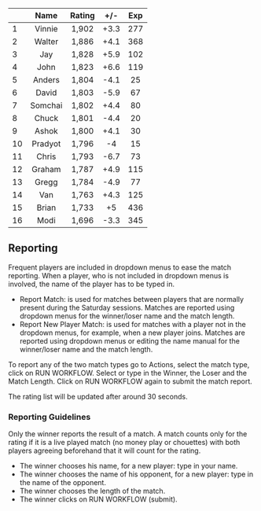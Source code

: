 | |Name|Rating|+/-|Exp|
|-|:--:|:----:|:-:|:-:|
|1|Vinnie|1,902|+3.3|277|
|2|Walter|1,886|+4.1|368|
|3|Jay|1,828|+5.9|102|
|4|John|1,823|+6.6|119|
|5|Anders|1,804|-4.1|25|
|6|David|1,803|-5.9|67|
|7|Somchai|1,802|+4.4|80|
|8|Chuck|1,801|-4.4|20|
|9|Ashok|1,800|+4.1|30|
|10|Pradyot|1,796|-4|15|
|11|Chris|1,793|-6.7|73|
|12|Graham|1,787|+4.9|115|
|13|Gregg|1,784|-4.9|77|
|14|Van|1,763|+4.3|125|
|15|Brian|1,733|+5|436|
|16|Modi|1,696|-3.3|345|

 

## Reporting

Frequent players are included in dropdown menus to ease the match reporting.
When a player, who is not included in dropdown menus is involved, the name of the player has to be typed in.

- Report Match:  is used for matches between players that are normally present during the Saturday sessions.
Matches are reported using dropdown menus for the winner/loser name and the match length.
- Report New Player Match:  is used for matches with a player not in the dropdown menus, for example, when a new player joins.
Matches are reported using dropdown menus or editing the name manual for the winner/loser name and the match length.

To report any of the two match types go to Actions, select the match type, click on RUN WORKFLOW.
Select or type in the Winner, the Loser and the Match Length.
Click on RUN WORKFLOW again to submit the match report.

The rating list will be updated after around 30 seconds.

### Reporting Guidelines

Only the winner reports the result of a match.
A match counts only for the rating if it is a live played match (no money play or chouettes)
with both players agreeing beforehand that it will count for the rating.

- The winner chooses his name, for a new player: type in your name.
- The winner chooses the name of his opponent, for a new player: type in the name of the opponent.
- The winner chooses the length of the match.
- The winner clicks on RUN WORKFLOW (submit).
